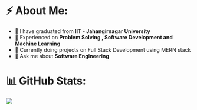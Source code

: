 # ⚡ About Me:
- 🔭 I have graduated from **IIT - Jahangirnagar University**
- 💫 Experienced on **Problem Solving , Software Development and Machine Learning**  
- 🌱 Currently doing projects on Full Stack Development using MERN stack
- 💬 Ask me about **Software Engineering**

# 📊 GitHub Stats:
![](https://github-readme-streak-stats.herokuapp.com/?user=mMaruf1998&theme=default_repocard&hide_border=false )<br/>


